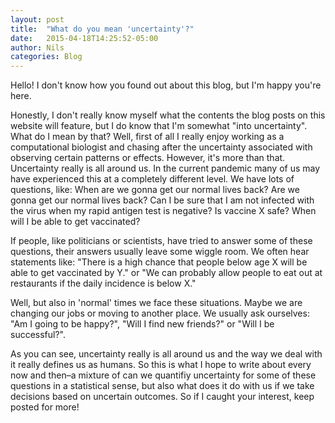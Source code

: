 ```yaml
---
layout: post
title:  "What do you mean 'uncertainty'?"
date:   2015-04-18T14:25:52-05:00
author: Nils
categories: Blog
---
```


Hello! I don't know how you found out about this blog, but I'm happy you're here.

Honestly, I don't really know myself what the contents the blog posts on this website will feature, but I do know that I'm somewhat "into uncertainty". What do I mean by that? Well, first of all I really enjoy working as a computational biologist and chasing after the uncertainty associated with observing certain patterns or effects. However, it's more than that. Uncertainty really is all around us. In the current pandemic many of us may have experienced this at a completely different level. We have lots of questions, like: When are we gonna get our normal lives back? Are we gonna get our normal lives back? Can I be sure that I am not infected with the virus when my rapid antigen test is negative? Is vaccine X safe? When will I be able to get vaccinated?

If people, like politicians or scientists, have tried to answer some of these questions, their answers usually leave some wiggle room. We often hear statements like: "There is a high chance that people below age X will be able to get vaccinated by Y." or "We can probably allow people to eat out at restaurants if the daily incidence is below X."

Well, but also in 'normal' times we face these situations. Maybe we are changing our jobs or moving to another place. We usually ask ourselves: "Am I going to be happy?", "Will I find new friends?" or "Will I be successful?".

As you can see, uncertainty really is all around us and the way we deal with it really defines us as humans. So this is what I hope to write about every now and then–a mixture of can we quantifiy uncertainty for some of these questions in a statistical sense, but also what does it do with us if we take decisions based on uncertain outcomes. So if I caught your interest, keep posted for more!
